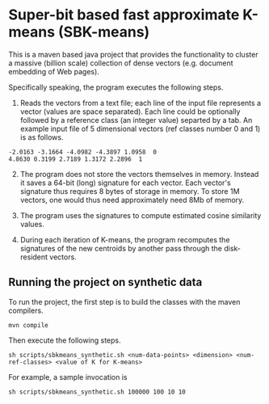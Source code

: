 # Super-bit based fast approximate K-means (SBK-means)

This is a maven based java project that provides the functionality to cluster a massive (billion scale)
collection of dense vectors (e.g. document embedding of Web pages).

Specifically speaking, the program executes the following steps.

1. Reads the vectors from a text file; each line of the input file represents a vector (values are space separated).
Each line could be optionally followed by a reference class (an integer value) separted by a tab.
An example input file of 5 dimensional vectors (ref classes number 0 and 1) is as follows.

```
-2.0163 -3.1664 -4.0982 -4.3897 1.0958	0 
4.8630 0.3199 2.7189 1.3172 2.2896	1
```

2. The program does not store the vectors themselves in memory. Instead it saves a 64-bit (long) signature for each vector.
Each vector's signature thus requires 8 bytes of storage in memory. To store 1M vectors, one would thus need approximately need 8Mb of memory.

3. The program uses the signatures to compute estimated cosine similarity values.

4. During each iteration of K-means, the program recomputes the signatures of the new centroids by another pass through the disk-resident vectors.

## Running the project on synthetic data

To run the project, the first step is to build the classes with the maven compilers.

```
mvn compile
```

Then execute the following steps.
```
sh scripts/sbkmeans_synthetic.sh <num-data-points> <dimension> <num-ref-classes> <value of K for K-means>
```

For example, a sample invocation is
```
sh scripts/sbkmeans_synthetic.sh 100000 100 10 10
```

